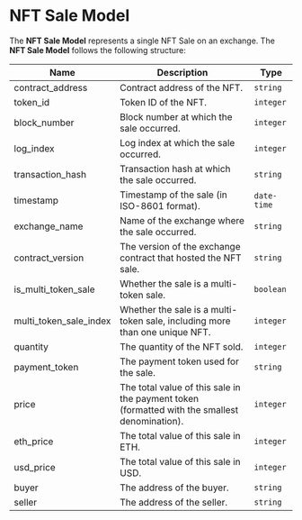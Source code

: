# NFT Sale Model
The **NFT Sale Model** represents a single NFT Sale on an exchange. The **NFT Sale Model** follows the following structure:

| Name                   | Description                                                                                   | Type        |
| ---------------------- | --------------------------------------------------------------------------------------------- | ----------- |
| contract_address       | Contract address of the NFT.                                                                  | `string`    |
| token_id               | Token ID of the NFT.                                                                          | `integer`   |
| block_number           | Block number at which the sale occurred.                                                      | `integer`   |
| log_index              | Log index at which the sale occurred.                                                         | `integer`   |
| transaction_hash       | Transaction hash at which the sale occurred.                                                  | `string`    |
| timestamp              | Timestamp of the sale (in ISO-8601 format).                                                   | `date-time` |
| exchange_name          | Name of the exchange where the sale occurred.                                                 | `string`    |
| contract_version       | The version of the exchange contract that hosted the NFT sale.                                | `string`    |
| is_multi_token_sale    | Whether the sale is a multi-token sale.                                                       | `boolean`   |
| multi_token_sale_index | Whether the sale is a multi-token sale, including more than one unique NFT.                   | `integer`   |
| quantity               | The quantity of the NFT sold.                                                                 | `integer`   |
| payment_token          | The payment token used for the sale.                                                          | `string`    |
| price                  | The total value of this sale in the payment token (formatted with the smallest denomination). | `integer`   |
| eth_price              | The total value of this sale in ETH.                                                          | `integer`   |
| usd_price              | The total value of this sale in USD.                                                          | `integer`   |
| buyer                  | The address of the buyer.                                                                     | `string`    |
| seller                 | The address of the seller.                                                                    | `string`    |